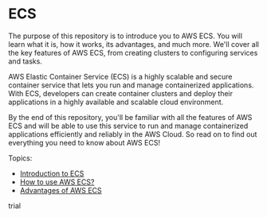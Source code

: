 # ECS

The purpose of this repository is to introduce you to AWS ECS. You will learn what it is, how it works, its advantages, and much more. We'll cover all the key features of AWS ECS, from creating clusters to configuring services and tasks.

AWS Elastic Container Service (ECS) is a highly scalable and secure container service that lets you run and manage containerized applications. With ECS, developers can create container clusters and deploy their applications in a highly available and scalable cloud environment.

By the end of this repository, you'll be familiar with all the features of AWS ECS and will be able to use this service to run and manage containerized applications efficiently and reliably in the AWS Cloud. So read on to find out everything you need to know about AWS ECS!

Topics:
- [Introduction to ECS](introduction-ecs.md)
- [How to use AWS ECS?](how-to.md)
- [Advantages of AWS ECS](advantages-ecs.md)
 
 trial

